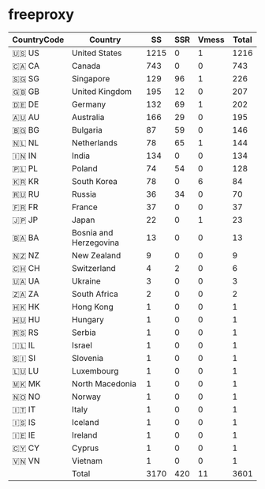 # freeproxy

|CountryCode|Country|SS|SSR|Vmess|Total|
|  ----  | ----  |  ----  | ----  |  ----  | ----  |
|🇺🇸 US|United States|1215|0|1|1216|
|🇨🇦 CA|Canada|743|0|0|743|
|🇸🇬 SG|Singapore|129|96|1|226|
|🇬🇧 GB|United Kingdom|195|12|0|207|
|🇩🇪 DE|Germany|132|69|1|202|
|🇦🇺 AU|Australia|166|29|0|195|
|🇧🇬 BG|Bulgaria|87|59|0|146|
|🇳🇱 NL|Netherlands|78|65|1|144|
|🇮🇳 IN|India|134|0|0|134|
|🇵🇱 PL|Poland|74|54|0|128|
|🇰🇷 KR|South Korea|78|0|6|84|
|🇷🇺 RU|Russia|36|34|0|70|
|🇫🇷 FR|France|37|0|0|37|
|🇯🇵 JP|Japan|22|0|1|23|
|🇧🇦 BA|Bosnia and Herzegovina|13|0|0|13|
|🇳🇿 NZ|New Zealand|9|0|0|9|
|🇨🇭 CH|Switzerland|4|2|0|6|
|🇺🇦 UA|Ukraine|3|0|0|3|
|🇿🇦 ZA|South Africa|2|0|0|2|
|🇭🇰 HK|Hong Kong|1|0|0|1|
|🇭🇺 HU|Hungary|1|0|0|1|
|🇷🇸 RS|Serbia|1|0|0|1|
|🇮🇱 IL|Israel|1|0|0|1|
|🇸🇮 SI|Slovenia|1|0|0|1|
|🇱🇺 LU|Luxembourg|1|0|0|1|
|🇲🇰 MK|North Macedonia|1|0|0|1|
|🇳🇴 NO|Norway|1|0|0|1|
|🇮🇹 IT|Italy|1|0|0|1|
|🇮🇸 IS|Iceland|1|0|0|1|
|🇮🇪 IE|Ireland|1|0|0|1|
|🇨🇾 CY|Cyprus|1|0|0|1|
|🇻🇳 VN|Vietnam|1|0|0|1|
||Total|3170|420|11|3601|
